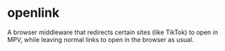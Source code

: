 # openlink
A browser middleware that redirects certain sites (like TikTok) to open in MPV, while leaving normal links to open in the browser as usual.
